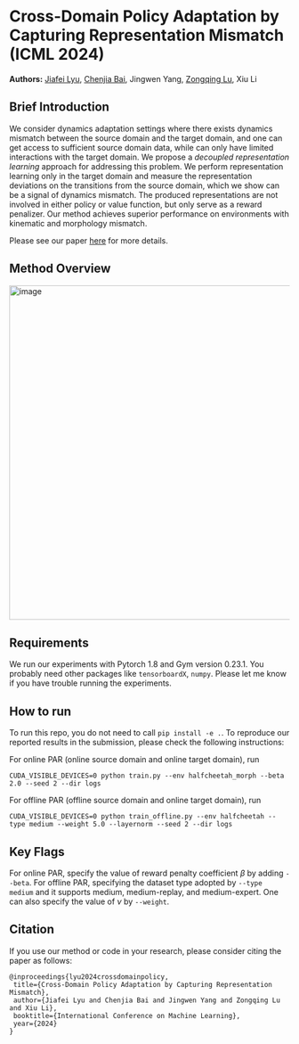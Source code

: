 # Cross-Domain Policy Adaptation by Capturing Representation Mismatch (ICML 2024)

**Authors:** [Jiafei Lyu](https://dmksjfl.github.io/), [Chenjia Bai](https://baichenjia.github.io/), Jingwen Yang, [Zongqing Lu](https://z0ngqing.github.io/), Xiu Li

## Brief Introduction
We consider dynamics adaptation settings where there exists dynamics mismatch between the source domain and the target domain, and one can get access to sufficient source domain data, while can only have limited interactions with the target domain. We propose a *decoupled representation learning* approach for addressing this problem. We perform representation learning only in the target domain and measure the representation deviations on the transitions from the source domain, which we show can be a signal of dynamics mismatch. The produced representations are not involved in either policy or value function, but only serve as a reward penalizer. Our method achieves superior performance on environments with kinematic and morphology mismatch.

Please see our paper [here](https://arxiv.org/pdf/2405.15369) for more details.

## Method Overview

<img src="https://github.com/dmksjfl/PAR/blob/master/par.png" alt="image" width="600">

## Requirements

We run our experiments with Pytorch 1.8 and Gym version 0.23.1. You probably need other packages like `tensorboardX`, `numpy`. Please let me know if you have trouble running the experiments.

## How to run

To run this repo, you do not need to call `pip install -e .`. To reproduce our reported results in the submission, please check the following instructions:

For online PAR (online source domain and online target domain), run

```
CUDA_VISIBLE_DEVICES=0 python train.py --env halfcheetah_morph --beta 2.0 --seed 2 --dir logs
```

For offline PAR (offline source domain and online target domain), run

```
CUDA_VISIBLE_DEVICES=0 python train_offline.py --env halfcheetah --type medium --weight 5.0 --layernorm --seed 2 --dir logs
```

## Key Flags

For online PAR, specify the value of reward penalty coefficient $\beta$ by adding `--beta`. For offline PAR, specifying the dataset type adopted by `--type medium` and it supports medium, medium-replay, and medium-expert. One can also specify the value of $\nu$ by `--weight`.

## Citation

If you use our method or code in your research, please consider citing the paper as follows:
```
@inproceedings{lyu2024crossdomainpolicy,
 title={Cross-Domain Policy Adaptation by Capturing Representation Mismatch},
 author={Jiafei Lyu and Chenjia Bai and Jingwen Yang and Zongqing Lu and Xiu Li},
 booktitle={International Conference on Machine Learning},
 year={2024}
}
```
